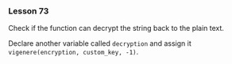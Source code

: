 ### Lesson 73

Check if the function can decrypt the string back to the plain text.

Declare another variable called `decryption` and assign it `vigenere(encryption, custom_key, -1)`.
